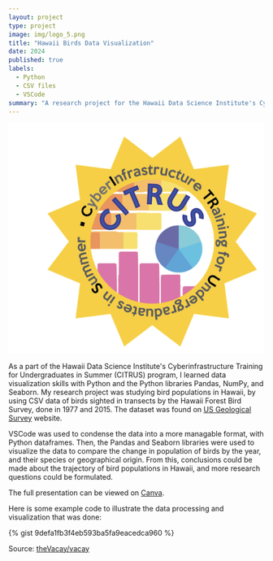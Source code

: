 ```yaml
---
layout: project
type: project
image: img/logo_5.png
title: "Hawaii Birds Data Visualization"
date: 2024
published: true
labels:
  - Python
  - CSV files
  - VSCode
summary: "A research project for the Hawaii Data Science Institute's Cyberinfrastructure Training for Undergraduates in Summer program. Python and the Python libraries Pandas, NumPy, and Seaborn were used to manipulate csv data and create data visualizations of birds sighted in Hawaii by year, species, and geographical origin."
---
```


<img class="img-fluid" src="img/Screen-Shot-2023-12-18-at-3.09.37-PM.png">

As a part of the Hawaii Data Science Institute's Cyberinfrastructure Training for Undergraduates in Summer (CITRUS) program, I learned data visualization skills with Python and the Python libraries Pandas, NumPy, and Seaborn. My research project was studying bird populations in Hawaii, by using CSV data of birds sighted in transects by the Hawaii Forest Bird Survey, done in 1977 and 2015. The dataset was found on [US Geological Survey](https://www.usgs.gov/) website.

VSCode was used to condense the data into a more managable format, with Python dataframes. Then, the Pandas and Seaborn libraries were used to visualize the data to compare the change in population of birds by the year, and their species or geographical origin. From this, conclusions could be made about the trajectory of bird populations in Hawaii, and more research questions could be formulated. 

The full presentation can be viewed on [Canva](https://www.canva.com/design/DAGID3fbhmw/5fEp1DBwysevsWmc7BMkeA/edit?utm_content=DAGID3fbhmw&utm_campaign=designshare&utm_medium=link2&utm_source=sharebutton). 

Here is some example code to illustrate the data processing and visualization that was done:

{% gist 9defa1fb3f4eb593ba5fa9eacedca960 %}
 
Source: <a href="https://github.com/theVacay/vacay">theVacay/vacay</a>
